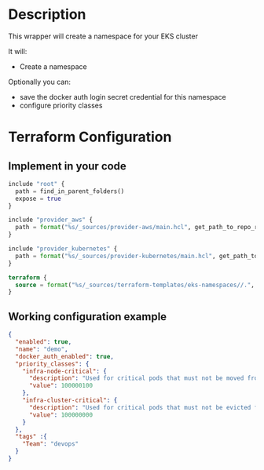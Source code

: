 # Description

This wrapper will create a namespace for your EKS cluster

It will: 
* Create a namespace 

Optionally you can:
* save the docker auth login secret credential for this namespace
* configure priority classes


# Terraform Configuration

## Implement in your code

```terraform
include "root" {
  path = find_in_parent_folders()
  expose = true
}

include "provider_aws" {
  path = format("%s/_sources/provider-aws/main.hcl", get_path_to_repo_root())
}

include "provider_kubernetes" {
  path = format("%s/_sources/provider-kubernetes/main.hcl", get_path_to_repo_root())
}

terraform {
  source = format("%s/_sources/terraform-templates/eks-namespaces//.", path_relative_from_include("root"))
}
```

## Working configuration example

```json
{
  "enabled": true,
  "name": "demo",
  "docker_auth_enabled": true,
  "priority_classes": {
    "infra-node-critical": {
      "description": "Used for critical pods that must not be moved from their current node.",
      "value": 100000100
    },
    "infra-cluster-critical": {
      "description": "Used for critical pods that must not be evicted from their current node.",
      "value": 100000000
    }
  },
  "tags" :{
    "Team": "devops"
  }
}
```